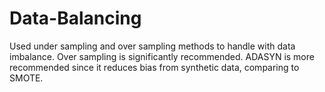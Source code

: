 # Data-Balancing

Used under sampling and over sampling methods to handle with data imbalance.
Over sampling is significantly recommended.
ADASYN is more recommended since it reduces bias from synthetic data, comparing to SMOTE.
